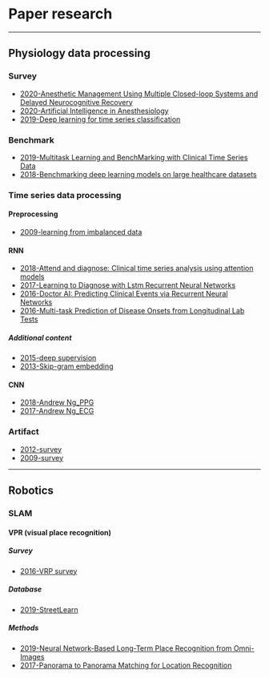 # Paper research
---
## Physiology data processing
### Survey 
* [2020-Anesthetic Management Using Multiple Closed-loop Systems and Delayed Neurocognitive Recovery](https://github.com/Nicole2442/paper_research/blob/master/physiology_data_processing/survey/2020_Anesthetic%2BManagement%2BUsing%2BMultiple%2BClosed-loop%2BSystems%2Band%2BDelayed%2BNeurocognitive%2BRecovery-%2BA%2BRandomized%2BControlled%2BTrial.pdf)
* [2020-Artificial Intelligence in Anesthesiology](https://github.com/Nicole2442/paper_research/blob/master/physiology_data_processing/survey/2020_Anesthesiology_Artificial%2BIntelligence%2Bin%2BAnesthesiology-%2BCurrent%2BTechniques%252C%2BClinical%2BApplications%252C%2Band%2BLimitations.pdf)
* [2019-Deep learning for time series classification](https://github.com/Nicole2442/paper_research/blob/master/physiology_data_processing/survey/Deep_learning_for_time_series_classification_a_review_2019.pdf)

### Benchmark
* [2019-Multitask Learning and BenchMarking with Clinical Time Series Data](https://github.com/Nicole2442/paper_research/blob/master/clinical%20related/Multitask%20Learning%20and%20BenchMarking%20with%20Clinical%20Time%20Series%20Data.pdf)	
* [2018-Benchmarking deep learning models on large healthcare datasets](https://github.com/Nicole2442/paper_research/blob/master/physiology_data_processing/benchmark/1-s2.0-S1532046418300716-main.pdf)

### Time series data processing	

#### Preprocessing
* [2009-learning from imbalanced data](https://github.com/Nicole2442/paper_research/blob/master/physiology_data_processing/time_series_data_processing/preprocessing/Learning_from_imbalanced_data.pdf)

#### RNN	
* [2018-Attend and diagnose: Clinical time series analysis using attention models]()
* [2017-Learning to Diagnose with Lstm Recurrent Neural Networks](https://github.com/Nicole2442/paper_research/blob/master/physiology_data_processing/time_series_data_processing/RNN/2017-LEARNING%20TO%20DIAGNOSE%20WITH%20LSTM%20RECURRENT.pdf)
* [2016-Doctor AI: Predicting Clinical Events via Recurrent Neural Networks](https://github.com/Nicole2442/paper_research/blob/master/physiology_data_processing/time_series_data_processing/RNN/2016-doctor%20AI.pdf)
* [2016-Multi-task Prediction of Disease Onsets from Longitudinal Lab Tests](https://github.com/Nicole2442/paper_research/blob/master/physiology_data_processing/time_series_data_processing/RNN/2016-Multi-task%20Prediction%20of%20Disease%20Onsets%20from%20Longitudinal.pdf)

##### Additional content
* [2015-deep supervision]()
* [2013-Skip-gram embedding]()
	
#### CNN	
* [2018-Andrew Ng_PPG](https://github.com/Nicole2442/paper_research/blob/master/physiology_data_processing/time_series_data_processing/CNN/1811.07774%20Andrew%20Wu%20PPG.pdf)
* [2017-Andrew Ng_ECG](https://github.com/Nicole2442/paper_research/blob/master/physiology_data_processing/time_series_data_processing/CNN/1707.01836%20Andrew%20Wu%20ecg.pdf)

### Artifact
* [2012-survey]()
* [2009-survey](https://github.com/Nicole2442/paper_research/blob/master/physiology_data_processing/artifacts/Anomaly%2BDetection%2BA%2BSurvey%2B2009.pdf)

---
## Robotics
### SLAM
#### VPR (visual place recognition)
##### Survey
* [2016-VRP survey](https://github.com/Nicole2442/paper_research/blob/master/robotics/slam/vpr/Visual%20Place%20Recognition%20A%20Survey.pdf)

##### Database
* [2019-StreetLearn](https://github.com/Nicole2442/paper_research/blob/master/robotics/slam/vpr/database/StreetLearn%20Dataset.pdf)
	
##### Methods
* [2019-Neural Network-Based Long-Term Place Recognition from Omni-Images](https://github.com/Nicole2442/paper_research/blob/master/robotics/slam/vpr/methods/2019Neural%20Network-Based%20Long-Term%20Place%20Recognition%20from%20Omni-Images.pdf)
* [2017-Panorama to Panorama Matching for Location Recognition](https://github.com/Nicole2442/paper_research/blob/master/robotics/slam/vpr/methods/2017-Panorama-to-panorama-matching-for-location-recognition.pdf)


